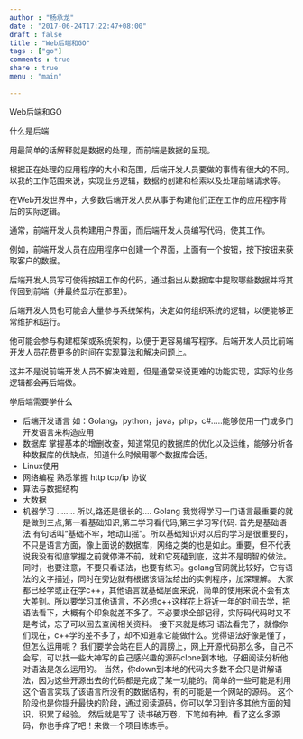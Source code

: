```yaml
---
author : "杨承龙"
date : "2017-06-24T17:22:47+08:00"
draft : false
title : "Web后端和GO"
tags : ["go"]
comments : true     
share : true        
menu : "main"  
         
---
```

Web后端和GO

什么是后端

用最简单的话解释就是数据的处理，而前端是数据的呈现。

根据正在处理的应用程序的大小和范围，后端开发人员要做的事情有很大的不同。以我的工作范围来说，实现业务逻辑，数据的创建和检索以及处理前端请求等。

在Web开发世界中，大多数后端开发人员从事于构建他们正在工作的应用程序背后的实际逻辑。

通常，前端开发人员构建用户界面，而后端开发人员编写代码，使其工作。

例如，前端开发人员在应用程序中创建一个界面，上面有一个按钮，按下按钮来获取客户的数据。

后端开发人员写可使得按钮工作的代码，通过指出从数据库中提取哪些数据并将其传回到前端（并最终显示在那里）。

后端开发人员也可能会大量参与系统架构，决定如何组织系统的逻辑，以便能够正常维护和运行。

他可能会参与构建框架或系统架构，以便于更容易编写程序。后端开发人员比前端开发人员花费更多的时间在实现算法和解决问题上。

这并不是说前端开发人员不解决难题，但是通常来说更难的功能实现，实际的业务逻辑都会再后端做。

学后端需要学什么

- 后端开发语言
  如：Golang，python，java，php，c#.....能够使用一门或多门开发语言来构造应用
- 数据库
  掌握基本的增删改查，知道常见的数据库的优化以及运维，能够分析各种数据库的优缺点，知道什么时候用哪个数据库合适。
- Linux使用
- 网络编程
  熟悉掌握 http tcp/ip 协议
- 算法与数据结构
- 大数据
- 机器学习
  ……..
  所以,路还是很长的....
  Golang
  我觉得学习一门语言最重要的就是做到三点,第一看基础知识,第二学习看代码,第三学习写代码.
  首先是基础语法
  有句话叫“基础不牢，地动山摇”。所以基础知识对以后的学习是很重要的，不只是语言方面，像上面说的数据库，网络之类的也是如此。重要，但不代表说我没有彻底掌握之前就停滞不前，就和它死磕到底，这并不是明智的做法。
  同时，也要注意，不要只看语法，也要有练习。golang官网就比较好，它有语法的文字描述，同时在旁边就有根据该语法给出的实例程序，加深理解。
  大家都已经学或正在学c++，其他语言就基础层面来说，简单的使用来说不会有太大差别。所以要学习其他语言，不必想c++这样花上将近一年的时间去学，把语法看下，大概有个印象就差不多了。不必要求全部记得，实际码代码时又不是考试，忘了可以回去查阅相关资料。
  接下来就是练习
  语法看完了，就像你们现在，c++学的差不多了，却不知道拿它能做什么。觉得语法好像是懂了，但怎么运用呢？
  我们要学会站在巨人的肩膀上，网上开源代码那么多，自己不会写，可以找一些大神写的自己感兴趣的源码clone到本地，仔细阅读分析他对语法是怎么运用的。
  当然，你down到本地的代码大多数不会只是讲解语法，因为这些开源出去的代码都是完成了某一功能的。简单的一些可能是利用这个语言实现了该语言所没有的数据结构，有的可能是一个网站的源码。
  这个阶段也是你提升最快的阶段，通过阅读源码，你可以学习到许多其他方面的知识，积累了经验。
  然后就是写了
  读书破万卷，下笔如有神。看了这么多源码，你也手痒了吧！来做一个项目练练手。
